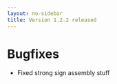 ```yaml
---
layout: no-sidebar
title: Version 1.2.2 released
---
```


# Bugfixes

- Fixed strong sign assembly stuff
